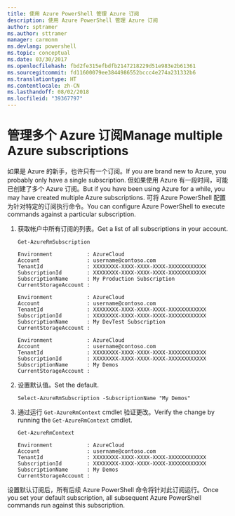 ```yaml
---
title: 使用 Azure PowerShell 管理 Azure 订阅
description: 使用 Azure PowerShell 管理 Azure 订阅
author: sptramer
ms.author: sttramer
manager: carmonm
ms.devlang: powershell
ms.topic: conceptual
ms.date: 03/30/2017
ms.openlocfilehash: fbd2fe315efbdfb2147218229d51e983e2b61361
ms.sourcegitcommit: fd11600079ee3844986552bccc4e274a231332b6
ms.translationtype: HT
ms.contentlocale: zh-CN
ms.lasthandoff: 08/02/2018
ms.locfileid: "39367797"
---
```

# <a name="manage-multiple-azure-subscriptions"></a><span data-ttu-id="2070b-103">管理多个 Azure 订阅</span><span class="sxs-lookup"><span data-stu-id="2070b-103">Manage multiple Azure subscriptions</span></span>

<span data-ttu-id="2070b-104">如果是 Azure 的新手，也许只有一个订阅。</span><span class="sxs-lookup"><span data-stu-id="2070b-104">If you are brand new to Azure, you probably only have a single subscription.</span></span> <span data-ttu-id="2070b-105">但如果使用 Azure 有一段时间，可能已创建了多个 Azure 订阅。</span><span class="sxs-lookup"><span data-stu-id="2070b-105">But if you have been using Azure for a while, you may have created multiple Azure subscriptions.</span></span> <span data-ttu-id="2070b-106">可将 Azure PowerShell 配置为针对特定的订阅执行命令。</span><span class="sxs-lookup"><span data-stu-id="2070b-106">You can configure Azure PowerShell to execute commands against a particular subscription.</span></span>

1. <span data-ttu-id="2070b-107">获取帐户中所有订阅的列表。</span><span class="sxs-lookup"><span data-stu-id="2070b-107">Get a list of all subscriptions in your account.</span></span>

    ```azurepowershell-interactive
    Get-AzureRmSubscription
    ```

    ```output
    Environment           : AzureCloud
    Account               : username@contoso.com
    TenantId              : XXXXXXXX-XXXX-XXXX-XXXX-XXXXXXXXXXXX
    SubscriptionId        : XXXXXXXX-XXXX-XXXX-XXXX-XXXXXXXXXXXX
    SubscriptionName      : My Production Subscription
    CurrentStorageAccount :

    Environment           : AzureCloud
    Account               : username@contoso.com
    TenantId              : XXXXXXXX-XXXX-XXXX-XXXX-XXXXXXXXXXXX
    SubscriptionId        : XXXXXXXX-XXXX-XXXX-XXXX-XXXXXXXXXXXX
    SubscriptionName      : My DevTest Subscription
    CurrentStorageAccount :

    Environment           : AzureCloud
    Account               : username@contoso.com
    TenantId              : XXXXXXXX-XXXX-XXXX-XXXX-XXXXXXXXXXXX
    SubscriptionId        : XXXXXXXX-XXXX-XXXX-XXXX-XXXXXXXXXXXX
    SubscriptionName      : My Demos
    CurrentStorageAccount :
    ```

2. <span data-ttu-id="2070b-108">设置默认值。</span><span class="sxs-lookup"><span data-stu-id="2070b-108">Set the default.</span></span>

    ```azurepowershell-interactive
    Select-AzureRmSubscription -SubscriptionName "My Demos"
    ```

3. <span data-ttu-id="2070b-109">通过运行 `Get-AzureRmContext` cmdlet 验证更改。</span><span class="sxs-lookup"><span data-stu-id="2070b-109">Verify the change by running the `Get-AzureRmContext` cmdlet.</span></span>

    ```azurepowershell-interactive
    Get-AzureRmContext
    ```

    ```output
    Environment           : AzureCloud
    Account               : username@contoso.com
    TenantId              : XXXXXXXX-XXXX-XXXX-XXXX-XXXXXXXXXXXX
    SubscriptionId        : XXXXXXXX-XXXX-XXXX-XXXX-XXXXXXXXXXXX
    SubscriptionName      : My Demos
    CurrentStorageAccount :
    ```

<span data-ttu-id="2070b-110">设置默认订阅后，所有后续 Azure PowerShell 命令将针对此订阅运行。</span><span class="sxs-lookup"><span data-stu-id="2070b-110">Once you set your default subscription, all subsequent Azure PowerShell commands run against this subscription.</span></span>
